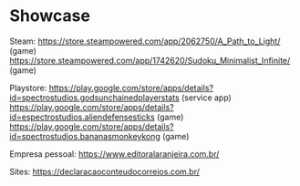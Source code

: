 # Showcase

Steam:
https://store.steampowered.com/app/2062750/A_Path_to_Light/ (game)
https://store.steampowered.com/app/1742620/Sudoku_Minimalist_Infinite/ (game)

Playstore:
https://play.google.com/store/apps/details?id=spectrostudios.godsunchainedplayerstats (service app)
https://play.google.com/store/apps/details?id=espectrostudios.aliendefensesticks (game)
https://play.google.com/store/apps/details?id=spectrostudios.bananasmonkeykong (game)

Empresa pessoal:
https://www.editoralaranjeira.com.br/

Sites:
https://declaracaoconteudocorreios.com.br/
